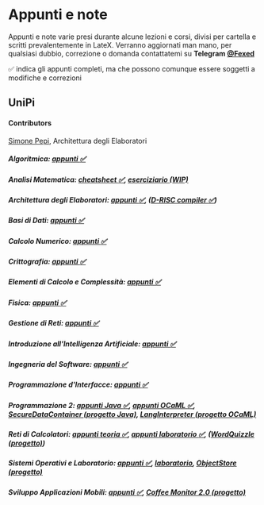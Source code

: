 # Appunti e note
Appunti e note varie presi durante alcune lezioni e corsi, divisi per cartella e scritti prevalentemente in LateX.
Verranno aggiornati man mano, per qualsiasi dubbio, correzione o domanda contattatemi su <b>Telegram [@Fexed](https://t.me/fexed)</b>

:white_check_mark: indica gli appunti completi, ma che possono comunque essere soggetti a modifiche e correzioni

## UniPi
#### Contributors
[Simone Pepi](https://github.com/sipemopo92), Architettura degli Elaboratori

##### Algoritmica: [appunti :white_check_mark:](https://github.com/fexed/Notes/blob/master/AL/AL.pdf)

##### Analisi Matematica: [cheatsheet :white_check_mark:](https://github.com/fexed/Notes/blob/master/AM/AM.pdf), [eserciziario (WIP)](https://github.com/fexed/Notes/blob/master/AM/AM_eserciziario.pdf)

##### Architettura degli Elaboratori: [appunti :white_check_mark:](https://github.com/fexed/Notes/blob/master/AE/architettura_appunti.pdf), ([D-RISC compiler :white_check_mark:](https://github.com/fexed/D-RISCcompiler))

##### Basi di Dati: [appunti :white_check_mark:](https://github.com/fexed/Notes/blob/master/BD/BD.pdf)

##### Calcolo Numerico: [appunti :white_check_mark:](https://github.com/fexed/Notes/blob/master/CN/CN.pdf)

##### Crittografia: [appunti :white_check_mark:](https://github.com/fexed/Notes/blob/master/CRI/CRI.pdf)

##### Elementi di Calcolo e Complessità: [appunti :white_check_mark:](https://github.com/fexed/Notes/blob/master/ECC/ECC.pdf)

##### Fisica: [appunti :white_check_mark:](https://github.com/fexed/Notes/blob/master/FIS/FIS.pdf)

##### Gestione di Reti: [appunti :white_check_mark:](https://github.com/fexed/Notes/blob/master/GR/GR.pdf)

##### Introduzione all'Intelligenza Artificiale: [appunti :white_check_mark:](https://github.com/fexed/Notes/blob/master/IIA/IIA.pdf)

##### Ingegneria del Software: [appunti :white_check_mark:](https://github.com/fexed/Notes/blob/master/IS/IS.pdf)

##### Programmazione d'Interfacce: [appunti :white_check_mark:](https://github.com/fexed/Notes/blob/master/PI/PI.pdf)

##### Programmazione 2: [appunti Java :white_check_mark:](https://github.com/fexed/Notes/blob/master/PR2/PR2_Java.pdf), [appunti OCaML :white_check_mark:](https://github.com/fexed/Notes/blob/master/PR2/PR2_OCaML.pdf), [SecureDataContainer (progetto Java)](https://github.com/fexed/SecureDataContainer), [LangInterpreter (progetto OCaML)](https://github.com/fexed/LangInterpreter)

##### Reti di Calcolatori: [appunti teoria :white_check_mark:](https://github.com/fexed/Notes/blob/master/RCL/RCL.pdf), [appunti laboratorio :white_check_mark:](https://github.com/fexed/Notes/blob/master/LPR/LPR.pdf), ([WordQuizzle (progetto)](https://github.com/fexed/WordQuizzle))

##### Sistemi Operativi e Laboratorio: [appunti :white_check_mark:](https://github.com/fexed/Notes/blob/master/SOL/SOL.pdf), [laboratorio](https://github.com/fexed/SOL_LAB), [ObjectStore (progetto)](https://github.com/fexed/ObjectStore/releases/tag/1.0)

##### Sviluppo Applicazioni Mobili: [appunti :white_check_mark:](https://github.com/fexed/Notes/blob/master/SAM/SAM.pdf), [Coffee Monitor 2.0 (progetto)](https://github.com/fexed/CoffeeMonitor/releases/tag/2.0)
